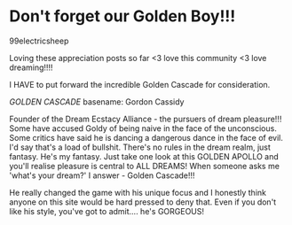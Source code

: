 # Don't forget our Golden Boy!!!

99electricsheep

Loving these appreciation posts so far <3 love this community <3 love dreaming!!!!

I HAVE to put forward the incredible Golden Cascade for consideration.

*_GOLDEN CASCADE_*
basename: Gordon Cassidy

Founder of the Dream Ecstacy Alliance - the pursuers of dream pleasure!!! Some have accused Goldy of being naive in the face of the unconscious. Some critics have said he is dancing a dangerous dance in the face of evil. I'd say that's a load of bullshit. There's no rules in the dream realm, just fantasy. He's my fantasy. Just take one look at this GOLDEN APOLLO and you'll realise pleasure is central to ALL DREAMS! When someone asks me 'what's your dream?' I answer - Golden Cascade!!!

He really changed the game with his unique focus and I honestly think anyone on this site would be hard pressed to deny that. Even if you don't like his style, you've got to admit.... he's GORGEOUS! 
